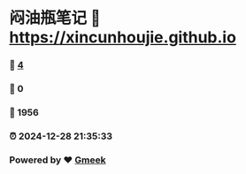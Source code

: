 # 闷油瓶笔记 :link: https://xincunhoujie.github.io 
### :page_facing_up: [4](https://xincunhoujie.github.io/tag.html) 
### :speech_balloon: 0 
### :hibiscus: 1956 
### :alarm_clock: 2024-12-28 21:35:33 
### Powered by :heart: [Gmeek](https://github.com/Meekdai/Gmeek)
